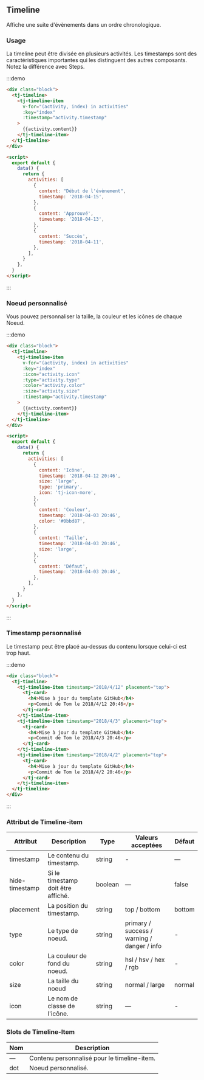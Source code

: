 ## Timeline

Affiche une suite d'évènements dans un ordre chronologique.

### Usage

La timeline peut être divisée en plusieurs activités. Les timestamps sont des caractéristiques importantes qui les distinguent des autres composants. Notez la différence avec Steps.

:::demo

```html
<div class="block">
  <tj-timeline>
    <tj-timeline-item
      v-for="(activity, index) in activities"
      :key="index"
      :timestamp="activity.timestamp"
    >
      {{activity.content}}
    </tj-timeline-item>
  </tj-timeline>
</div>

<script>
  export default {
    data() {
      return {
        activities: [
          {
            content: "Début de l'évènement",
            timestamp: '2018-04-15',
          },
          {
            content: 'Approuvé',
            timestamp: '2018-04-13',
          },
          {
            content: 'Succès',
            timestamp: '2018-04-11',
          },
        ],
      }
    },
  }
</script>
```

:::

### Noeud personnalisé

Vous pouvez personnaliser la taille, la couleur et les icônes de chaque Noeud.

:::demo

```html
<div class="block">
  <tj-timeline>
    <tj-timeline-item
      v-for="(activity, index) in activities"
      :key="index"
      :icon="activity.icon"
      :type="activity.type"
      :color="activity.color"
      :size="activity.size"
      :timestamp="activity.timestamp"
    >
      {{activity.content}}
    </tj-timeline-item>
  </tj-timeline>
</div>

<script>
  export default {
    data() {
      return {
        activities: [
          {
            content: 'Icône',
            timestamp: '2018-04-12 20:46',
            size: 'large',
            type: 'primary',
            icon: 'tj-icon-more',
          },
          {
            content: 'Couleur',
            timestamp: '2018-04-03 20:46',
            color: '#0bbd87',
          },
          {
            content: 'Taille',
            timestamp: '2018-04-03 20:46',
            size: 'large',
          },
          {
            content: 'Défaut',
            timestamp: '2018-04-03 20:46',
          },
        ],
      }
    },
  }
</script>
```

:::

### Timestamp personnalisé

Le timestamp peut être placé au-dessus du contenu lorsque celui-ci est trop haut.

:::demo

```html
<div class="block">
  <tj-timeline>
    <tj-timeline-item timestamp="2018/4/12" placement="top">
      <tj-card>
        <h4>Mise à jour du template GitHub</h4>
        <p>Commit de Tom le 2018/4/12 20:46</p>
      </tj-card>
    </tj-timeline-item>
    <tj-timeline-item timestamp="2018/4/3" placement="top">
      <tj-card>
        <h4>Mise à jour du template GitHub</h4>
        <p>Commit de Tom le 2018/4/3 20:46</p>
      </tj-card>
    </tj-timeline-item>
    <tj-timeline-item timestamp="2018/4/2" placement="top">
      <tj-card>
        <h4>Mise à jour du template GitHub</h4>
        <p>Commit de Tom le 2018/4/2 20:46</p>
      </tj-card>
    </tj-timeline-item>
  </tj-timeline>
</div>
```

:::

### Attribut de Timeline-item

| Attribut       | Description                        | Type    | Valeurs acceptées                           | Défaut |
| -------------- | ---------------------------------- | ------- | ------------------------------------------- | ------ |
| timestamp      | Le contenu du timestamp.           | string  | -                                           | —      |
| hide-timestamp | Si le timestamp doit être affiché. | boolean | —                                           | false  |
| placement      | La position du timestamp.          | string  | top / bottom                                | bottom |
| type           | Le type de noeud.                  | string  | primary / success / warning / danger / info | -      |
| color          | La couleur de fond du noeud.       | string  | hsl / hsv / hex / rgb                       | -      |
| size           | La taille du noeud                 | string  | normal / large                              | normal |
| icon           | Le nom de classe de l'icône.       | string  | —                                           | -      |

### Slots de Timeline-Item

| Nom | Description                                 |
| --- | ------------------------------------------- |
| —   | Contenu personnalisé pour le timeline-item. |
| dot | Noeud personnalisé.                         |
